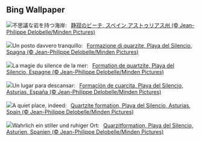 ## Bing Wallpaper
![](https://www.bing.com/th?id=OHR.SilencioSpain_JA-JP2937040234_UHD.jpg&w=1000)不思議な岩を持つ海岸:&nbsp;&ensp;[静寂のビーチ, スペイン アストゥリアス州 (© Jean-Philippe Delobelle/Minden Pictures)](https://www.bing.com/th?id=OHR.SilencioSpain_JA-JP2937040234_UHD.jpg)
<br><br/>
![](https://www.bing.com/th?id=OHR.SilencioSpain_IT-IT5372993928_UHD.jpg&w=1000)Un posto davvero tranquillo:&nbsp;&ensp;[Formazione di quarzite, Playa del Silencio, Spagna (© Jean-Philippe Delobelle/Minden Pictures)](https://www.bing.com/th?id=OHR.SilencioSpain_IT-IT5372993928_UHD.jpg)
<br><br/>
![](https://www.bing.com/th?id=OHR.SilencioSpain_FR-FR1881358209_UHD.jpg&w=1000)La magie du silence de la mer:&nbsp;&ensp;[Formation de quartzite, Playa del Silencio, Espagne (© Jean-Philippe Delobelle/Minden Pictures)](https://www.bing.com/th?id=OHR.SilencioSpain_FR-FR1881358209_UHD.jpg)
<br><br/>
![](https://www.bing.com/th?id=OHR.SilencioSpain_ES-ES5057202656_UHD.jpg&w=1000)Un lugar para descansar:&nbsp;&ensp;[Formación de cuarcita, Playa del Silencio, Asturias, España (© Jean-Philippe Delobelle/Minden Pictures)](https://www.bing.com/th?id=OHR.SilencioSpain_ES-ES5057202656_UHD.jpg)
<br><br/>
![](https://www.bing.com/th?id=OHR.SilencioSpain_EN-GB8484169314_UHD.jpg&w=1000)A quiet place, indeed:&nbsp;&ensp;[Quartzite formation, Playa del Silencio, Asturias, Spain (© Jean-Philippe Delobelle/Minden Pictures)](https://www.bing.com/th?id=OHR.SilencioSpain_EN-GB8484169314_UHD.jpg)
<br><br/>
![](https://www.bing.com/th?id=OHR.SilencioSpain_DE-DE3741175686_UHD.jpg&w=1000)Wahrlich ein stiller und ruhiger Ort:&nbsp;&ensp;[Quarzitformation, Playa del Silencio, Asturien, Spanien (© Jean-Philippe Delobelle/Minden Pictures)](https://www.bing.com/th?id=OHR.SilencioSpain_DE-DE3741175686_UHD.jpg)
<br><br/>
